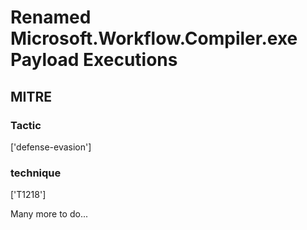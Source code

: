 # Renamed Microsoft.Workflow.Compiler.exe Payload Executions

## MITRE

### Tactic
['defense-evasion']

### technique
['T1218']

Many more to do...
